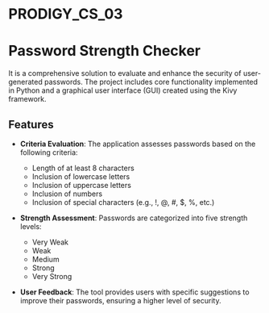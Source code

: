 # PRODIGY_CS_03
# Password Strength Checker

 It is a comprehensive solution to evaluate and enhance the security of user-generated passwords. The project includes core functionality implemented in Python and a graphical user interface (GUI) created using the Kivy framework.

## Features

- **Criteria Evaluation**: The application assesses passwords based on the following criteria:
  - Length of at least 8 characters
  - Inclusion of lowercase letters
  - Inclusion of uppercase letters
  - Inclusion of numbers
  - Inclusion of special characters (e.g., !, @, #, $, %, etc.)

- **Strength Assessment**: Passwords are categorized into five strength levels:
  - Very Weak
  - Weak
  - Medium
  - Strong
  - Very Strong

- **User Feedback**: The tool provides users with specific suggestions to improve their passwords, ensuring a higher level of security.
